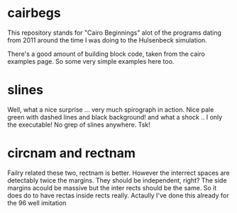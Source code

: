# cairbegs
This repository stands for "Cairo Beginnings" alot of the programs dating from 2011 around the time 
I was doing to the Hulsenbeck simulation.

There's a good amount of building block code, taken from the cairo examples page. So some very simple
examples here too.

# slines
Well, what a nice surprise ... very much spirograph in action. Nice pale green with dashed lines and black background!
and what a shock .. I only the executable! No grep of slines anywhere. Tsk!

# circnam and rectnam
Failry related these two, rectnam is better. However the interrect spaces are detectably twice the margins.
They should be independent, right? The side margins acould be massive but the inter rects should be the same.
So it does do to have rectas inside rects really. Actaully I've done this already for the 96 well imitation

